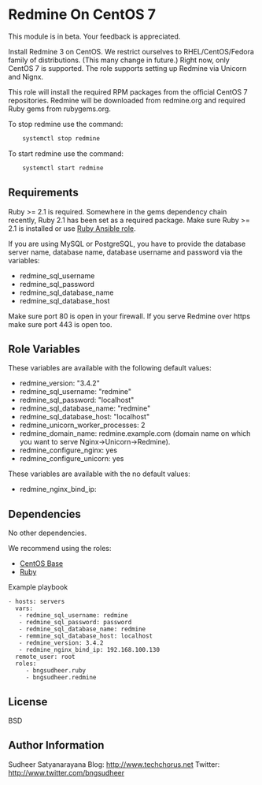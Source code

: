 Redmine On CentOS 7
=========

This module is in beta. Your feedback is appreciated.

Install Redmine 3 on CentOS. We restrict ourselves to RHEL/CentOS/Fedora family
of distributions. (This many change in future.) Right now, only CentOS 7 is supported.
The role supports setting up Redmine via Unicorn and Nignx.

This role will install the required RPM packages from the official CentOS 7
repositories. Redmine will be downloaded from redmine.org and required Ruby
gems from rubygems.org.

To stop redmine use the command:
```sh
    systemctl stop redmine
 ```

To start redmine use the command:
```sh
    systemctl start redmine
 ```

Requirements
------------
Ruby >= 2.1 is required. Somewhere in the gems dependency chain recently, Ruby 2.1 has been set as a required package.
Make sure Ruby >= 2.1 is installed or use [Ruby Ansible role](https://galaxy.ansible.com/bngsudheer/ruby/).

If you are using MySQL or PostgreSQL, you have to provide the database server name,
database name, database username and password via the variables:
* redmine_sql_username
* redmine_sql_password
* redmine_sql_database_name
* redmine_sql_database_host

Make sure port 80 is open in your firewall. If you serve Redmine over https
make sure port 443 is open too.

Role Variables
--------------

These variables are available with the following default values:
* redmine_version: "3.4.2"
* redmine_sql_username: "redmine"
* redmine_sql_password: "localhost"
* redmine_sql_database_name: "redmine"
* redmine_sql_database_host: "localhost"
* redmine_unicorn_worker_processes: 2
* redmine_domain_name: redmine.example.com (domain name on which you want to serve Nginx->Unicorn->Redmine).  
* redmine_configure_nginx: yes
* redmine_configure_unicorn: yes

These variables are available with the no default values:
* redmine_nginx_bind_ip:


Dependencies
------------

No other dependencies.

We recommend using the roles:
- [CentOS Base](https://galaxy.ansible.com/bngsudheer/centos_base/)
- [Ruby](https://galaxy.ansible.com/bngsudheer/ruby/)

Example playbook

    - hosts: servers
      vars:
       - redmine_sql_username: redmine
       - redmine_sql_password: password
       - redmine_sql_database_name: redmine
       - remmine_sql_database_host: localhost
       - redmine_version: 3.4.2
       - redmine_nginx_bind_ip: 192.168.100.130
      remote_user: root
      roles:
         - bngsudheer.ruby
         - bngsudheer.redmine

License
-------

BSD

Author Information
------------------

Sudheer Satyanarayana
Blog: http://www.techchorus.net
Twitter: http://www.twitter.com/bngsudheer
